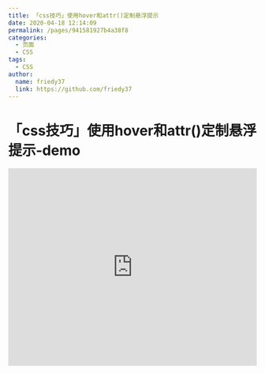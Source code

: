 ```yaml
---
title: 「css技巧」使用hover和attr()定制悬浮提示
date: 2020-04-18 12:14:09
permalink: /pages/941581927b4a38f8
categories: 
  - 页面
  - CSS
tags: 
  - CSS
author: 
  name: friedy37
  link: https://github.com/friedy37
---
```

# 「css技巧」使用hover和attr()定制悬浮提示-demo

<iframe height="400" style="width: 100%;" scrolling="no" title="【CSS：行为】使用:hover和attr()定制悬浮提示" src="https://codepen.io/friedy37/embed/vYNKNaq?height=400&theme-id=light&default-tab=css,result" frameborder="no" allowtransparency="true" allowfullscreen="true" loading="lazy">
  See the Pen <a href='https://codepen.io/friedy37/pen/vYNKNaq'>【CSS：行为】使用:hover和attr()定制悬浮提示</a> by friedy37
  (<a href='https://codepen.io/friedy37'>@friedy37</a>) on <a href='https://codepen.io'>CodePen</a>.
</iframe>

<!-- more -->